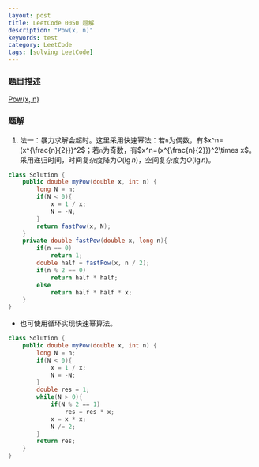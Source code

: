 ```yaml
---
layout: post
title: LeetCode 0050 题解
description: "Pow(x, n)"
keywords: test
category: LeetCode
tags: [solving LeetCode]
---
```


### 题目描述
[Pow(x, n)](https://leetcode-cn.com/problems/powx-n/)

### 题解
1. 法一：暴力求解会超时。这里采用快速幂法：若`n`为偶数，有$x^n=(x^{\frac{n}{2}})^2$；若`n`为奇数，有$x^n=(x^{\frac{n}{2}})^2\times x$。采用递归时间，时间复杂度降为$O(\lg n)$，空间复杂度为$O(\lg n)$。
```java
class Solution {
    public double myPow(double x, int n) {
        long N = n;
        if(N < 0){
            x = 1 / x;
            N = -N;
        }
        return fastPow(x, N);
    }
    private double fastPow(double x, long n){
        if(n == 0)
            return 1;
        double half = fastPow(x, n / 2);
        if(n % 2 == 0)
            return half * half;
        else
            return half * half * x;
    }
}
```
* 也可使用循环实现快速幂算法。
```java
class Solution {
    public double myPow(double x, int n) {
        long N = n;
        if(N < 0){
            x = 1 / x;
            N = -N;
        }
        double res = 1;
        while(N > 0){
            if(N % 2 == 1)
                res = res * x;
            x = x * x;
            N /= 2;
        }
        return res;
    }
}
```